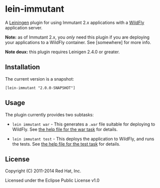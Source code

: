 # lein-immutant

A [Leiningen](http://leiningen.org/) plugin for using Immutant 2.x
applications with a [WildFly](http://wildfly.org/) application server.

**Note:** as of Immutant 2.x, you *only* need this plugin if you are
deploying your applications to a WildFly container. See [somewhere]
for more info.

**Note deux:** this plugin requires Leinigen 2.4.0 or greater.

## Installation

The current version is a snapshot:

    [lein-immutant "2.0.0-SNAPSHOT"]

## Usage

The plugin currently provides two subtasks:

* `lein immutant war` - This generates a `.war` file suitable for
  deploying to WildFly. See
  [the help file for the war task](docs/war.md) for details.

* `lein immutant test` - This deploys the application to WildFly, and
  runs the tests. See [the help file for the test task](docs/test.md)
  for details.

## License

Copyright (C) 2011-2014 Red Hat, Inc.

Licensed under the Eclipse Public License v1.0
